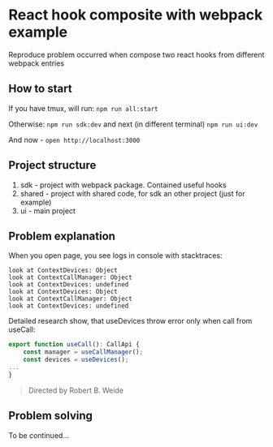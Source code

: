 # React hook composite with webpack example

Reproduce problem occurred when compose two react hooks from different webpack entries

## How to start

If you have tmux, will run:
`npm run all:start`

Otherwise:
`npm run sdk:dev`
and next (in different terminal)
`npm run ui:dev`

And now - `open http://localhost:3000`

## Project structure

1. sdk - project with webpack package. Contained useful hooks
2. shared - project with shared code, for sdk an other project (just for example)
3. ui - main project

## Problem explanation

When you open page, you see logs in console with stacktraces:

    look at ContextDevices: Object
    look at ContextCallManager: Object
    look at ContextDevices: undefined
    look at ContextDevices: Object
    look at ContextCallManager: Object
    look at ContextDevices: undefined

Detailed research show, that useDevices throw error only when call from useCall:

```javascript
export function useCall(): CallApi {
    const manager = useCallManager();
    const devices = useDevices();
...
}
```

> Directed by Robert B. Weide

## Problem solving

To be continued...